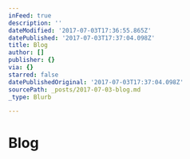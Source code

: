 ```yaml
---
inFeed: true
description: ''
dateModified: '2017-07-03T17:36:55.865Z'
datePublished: '2017-07-03T17:37:04.098Z'
title: Blog
author: []
publisher: {}
via: {}
starred: false
datePublishedOriginal: '2017-07-03T17:37:04.098Z'
sourcePath: _posts/2017-07-03-blog.md
_type: Blurb

---
```

# Blog